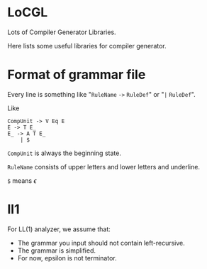 # LoCGL

Lots of Compiler Generator Libraries.

Here lists some useful libraries for compiler generator.

# Format of grammar file

Every line is something like "`RuleName` `->` `RuleDef`" or "`|` `RuleDef`".

Like

```text
CompUnit -> V Eq E
E -> T E_
E_ -> A T E_
	| $
```

`CompUnit` is always the beginning state.

`RuleName` consists of upper letters and lower letters and underline.

`$` means $\epsilon$

# ll1

For LL(1) analyzer, we assume that:

* The grammar you input should not contain left-recursive.
* The grammar is simplified.
* For now, epsilon is not terminator.
